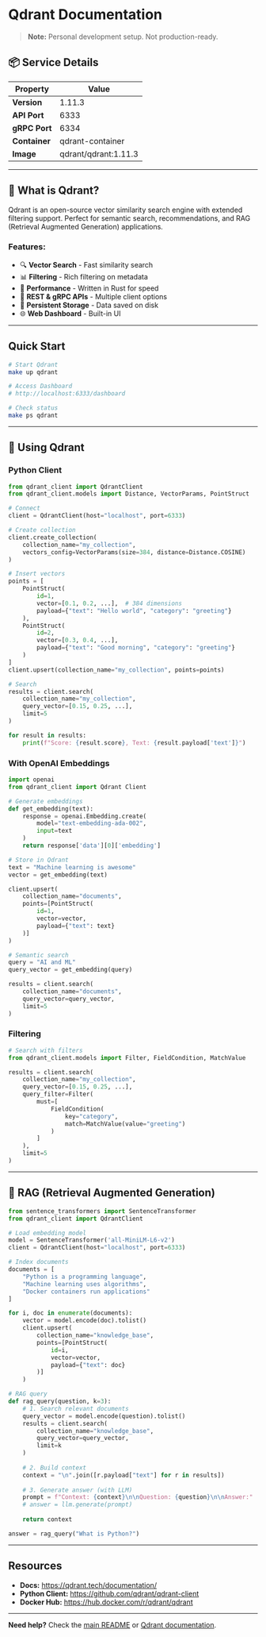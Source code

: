 # Qdrant Documentation

> **Note:** Personal development setup. Not production-ready.

## 📦 Service Details

| Property       | Value                |
| -------------- | -------------------- |
| **Version**    | 1.11.3               |
| **API Port**   | 6333                 |
| **gRPC Port**  | 6334                 |
| **Container**  | qdrant-container     |
| **Image**      | qdrant/qdrant:1.11.3 |

---

## 🎯 What is Qdrant?

Qdrant is an open-source vector similarity search engine with extended filtering support. Perfect for semantic search, recommendations, and RAG (Retrieval Augmented Generation) applications.

### Features:

- 🔍 **Vector Search** - Fast similarity search
- 📊 **Filtering** - Rich filtering on metadata
- 🚀 **Performance** - Written in Rust for speed
- 🔌 **REST & gRPC APIs** - Multiple client options
- 💾 **Persistent Storage** - Data saved on disk
- 🌐 **Web Dashboard** - Built-in UI

---

## Quick Start

```bash
# Start Qdrant
make up qdrant

# Access Dashboard
# http://localhost:6333/dashboard

# Check status
make ps qdrant
```

---

## 🔌 Using Qdrant

### Python Client

```python
from qdrant_client import QdrantClient
from qdrant_client.models import Distance, VectorParams, PointStruct

# Connect
client = QdrantClient(host="localhost", port=6333)

# Create collection
client.create_collection(
    collection_name="my_collection",
    vectors_config=VectorParams(size=384, distance=Distance.COSINE)
)

# Insert vectors
points = [
    PointStruct(
        id=1,
        vector=[0.1, 0.2, ...],  # 384 dimensions
        payload={"text": "Hello world", "category": "greeting"}
    ),
    PointStruct(
        id=2,
        vector=[0.3, 0.4, ...],
        payload={"text": "Good morning", "category": "greeting"}
    )
]
client.upsert(collection_name="my_collection", points=points)

# Search
results = client.search(
    collection_name="my_collection",
    query_vector=[0.15, 0.25, ...],
    limit=5
)

for result in results:
    print(f"Score: {result.score}, Text: {result.payload['text']}")
```

### With OpenAI Embeddings

```python
import openai
from qdrant_client import Qdrant Client

# Generate embeddings
def get_embedding(text):
    response = openai.Embedding.create(
        model="text-embedding-ada-002",
        input=text
    )
    return response['data'][0]['embedding']

# Store in Qdrant
text = "Machine learning is awesome"
vector = get_embedding(text)

client.upsert(
    collection_name="documents",
    points=[PointStruct(
        id=1,
        vector=vector,
        payload={"text": text}
    )]
)

# Semantic search
query = "AI and ML"
query_vector = get_embedding(query)

results = client.search(
    collection_name="documents",
    query_vector=query_vector,
    limit=5
)
```

### Filtering

```python
# Search with filters
from qdrant_client.models import Filter, FieldCondition, MatchValue

results = client.search(
    collection_name="my_collection",
    query_vector=[0.15, 0.25, ...],
    query_filter=Filter(
        must=[
            FieldCondition(
                key="category",
                match=MatchValue(value="greeting")
            )
        ]
    ),
    limit=5
)
```

---

## 🤖 RAG (Retrieval Augmented Generation)

```python
from sentence_transformers import SentenceTransformer
from qdrant_client import QdrantClient

# Load embedding model
model = SentenceTransformer('all-MiniLM-L6-v2')
client = QdrantClient(host="localhost", port=6333)

# Index documents
documents = [
    "Python is a programming language",
    "Machine learning uses algorithms",
    "Docker containers run applications"
]

for i, doc in enumerate(documents):
    vector = model.encode(doc).tolist()
    client.upsert(
        collection_name="knowledge_base",
        points=[PointStruct(
            id=i,
            vector=vector,
            payload={"text": doc}
        )]
    )

# RAG query
def rag_query(question, k=3):
    # 1. Search relevant documents
    query_vector = model.encode(question).tolist()
    results = client.search(
        collection_name="knowledge_base",
        query_vector=query_vector,
        limit=k
    )
    
    # 2. Build context
    context = "\n".join([r.payload["text"] for r in results])
    
    # 3. Generate answer (with LLM)
    prompt = f"Context: {context}\n\nQuestion: {question}\n\nAnswer:"
    # answer = llm.generate(prompt)
    
    return context

answer = rag_query("What is Python?")
```

---

## Resources

- **Docs:** https://qdrant.tech/documentation/
- **Python Client:** https://github.com/qdrant/qdrant-client
- **Docker Hub:** https://hub.docker.com/r/qdrant/qdrant

---

**Need help?** Check the [main README](../README.md) or [Qdrant documentation](https://qdrant.tech/documentation/).
